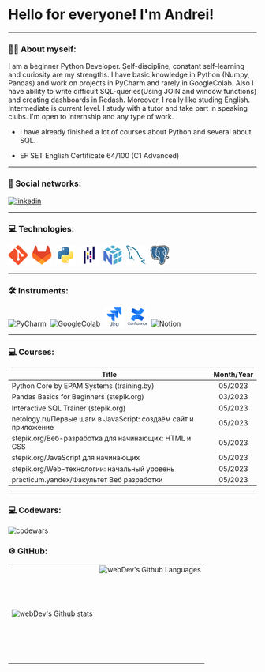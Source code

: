 
# Hello for everyone! I'm Andrei!

---

### :man_technologist: About myself:

I am a beginner Python Developer. Self-discipline, constant self-learning and curiosity are my strengths.
I have basic knowledge in Python (Numpy, Pandas) and work on projects in PyCharm and rarely in GoogleColab.
Also I have ability to write difficult SQL-queries(Using JOIN and window functions) and creating dashboards in Redash.
Moreover, I really like studing English. Intermediate is current level. I study with a tutor and take part in speaking clubs.
I'm open to internship and any type of work.


- I have already finished a lot of courses about Python and several about SQL.

- EF SET English Certificate 64/100 (C1 Advanced)

---

### 🤝 Social networks:

  <div id="badges">
    <a href="https://www.linkedin.com/in/andrei-baskakov-a23180252/" target="_blank">
      <img src="https://cdn-icons-png.flaticon.com/512/2504/2504799.png" width="40" height="40" alt="linkedin" />
    </a>
  </div>

---

### 💻 Technologies:

<div>
  <img src="https://github.com/devicons/devicon/blob/master/icons/git/git-original.svg" title="git" alt="git" width="40" height="40"/>&nbsp;
  <img src="https://github.com/devicons/devicon/blob/master/icons/gitlab/gitlab-original.svg" title="gitlab" alt="gitlab" width="40" height="40"/>&nbsp;
  <img src="https://github.com/devicons/devicon/blob/master/icons/python/python-original.svg" title="python" alt="python" width="40" height="40"/>&nbsp;
  <img src="https://github.com/devicons/devicon/blob/master/icons/pandas/pandas-original.svg" title="pandas" alt="pandas" width="40" height="40"/>&nbsp;
  <img src="https://github.com/devicons/devicon/blob/master/icons/numpy/numpy-original.svg" title="numpy" alt="numpy" width="40" height="40"/>&nbsp;
  <img src="https://github.com/devicons/devicon/blob/master/icons/mysql/mysql-original.svg" title="mysql" alt="mysql" width="40" height="40"/>&nbsp;
  <img src="https://github.com/devicons/devicon/blob/master/icons/postgresql/postgresql-original.svg" title="postgresql" alt="postgresql" width="40" height="40"/>&nbsp;
  <!-- <img src="https://github.com/devicons/devicon/blob/master/icons/redux/redux-original.svg" title="redux" alt="redux" width="40" height="40"/>&nbsp; -->
</div>

---

### 🛠 Instruments:

<div>
  <img src="https://upload.wikimedia.org/wikipedia/commons/1/1d/PyCharm_Icon.svg" title="PyCharm" alt="PyCharm" width="40" height="40"/>&nbsp;
  <img src="https://upload.wikimedia.org/wikipedia/commons/d/d0/Google_Colaboratory_SVG_Logo.svg" title="GoogleColab" alt="GoogleColab" width="40" height="40"/>&nbsp;
  <img src="https://github.com/devicons/devicon/blob/master/icons/jira/jira-original-wordmark.svg" title="jira" alt="jira" width="40" height="40"/>&nbsp;
  <img src="https://github.com/devicons/devicon/blob/master/icons/confluence/confluence-original-wordmark.svg" title="confluence" alt="confluence" width="40" height="40"/>&nbsp;
  <img src="https://upload.wikimedia.org/wikipedia/commons/e/e9/Notion-logo.svg" title="Notion" alt="Notion" width="40" height="40"/>&nbsp;
</div>

---

### 💻 Courses:

| Title                                                           | Month/Year        |
| ----------------------------------------------------------------| :---------------: |
| Python Core by EPAM Systems (training.by)                       |      05/2023      |
| Pandas Basics for Beginners (stepik.org)                        |      03/2023      |
| Interactive SQL Trainer (stepik.org)                            |      05/2023      |
| netology.ru/Первые шаги в JavaScript: создаём сайт и приложение |      05/2023      |
| stepik.org/Веб-разработка для начинающих: HTML и CSS            |      05/2023      |
| stepik.org/JavaScript для начинающих                            |      05/2023      |
| stepik.org/Web-технологии: начальный уровень                    |      05/2023      |
| practicum.yandex/Факультет Веб разработки                       |      05/2023      |

---

### 💻 Codewars:

![codewars](https://www.codewars.com/users/baskakov8/badges/large)

### ⚙️ GitHub:

<table>
  <tr>
    <td>
      <img align="left" src="http://github-readme-streak-stats.herokuapp.com?user=FilimonovAlexey&theme=dark&background=000000" alt="webDev's Github stats" />
    </td>
    <td>
      <img height="195px" align="right" alt="webDev's Github Languages" src="https://github-readme-stats-sigma-five.vercel.app/api/top-langs/?username=FilimonovAlexey&layout=compact&theme=vision-friendly-dark" />
    </td>
  </tr>
</table>
